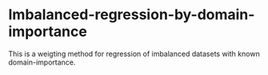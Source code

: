 # Imbalanced-regression-by-domain-importance 
This is a weigting method for regression of imbalanced datasets with known domain-importance.

